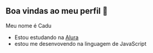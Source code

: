 ## Boa vindas ao meu perfil 💙

Meu nome é Cadu

- Estou estudando na [Alura](https://www.alura.com.br)
- estou me desenvovendo na linguagem de JavaScript
